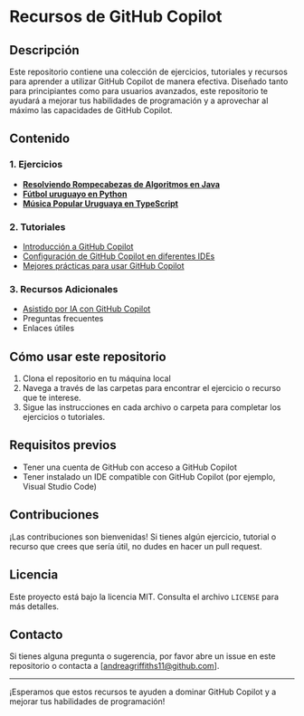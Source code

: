 # Recursos de GitHub Copilot

## Descripción
Este repositorio contiene una colección de ejercicios, tutoriales y recursos para aprender a utilizar GitHub Copilot de manera efectiva. Diseñado tanto para principiantes como para usuarios avanzados, este repositorio te ayudará a mejorar tus habilidades de programación y a aprovechar al máximo las capacidades de GitHub Copilot.

## Contenido

### 1. Ejercicios
- [**Resolviendo Rompecabezas de Algoritmos en Java**](https://github.com/gittogethers/copilot-recursos/blob/main/ejercicios/leetcode.md)
- [**Fútbol uruguayo en Python**](https://github.com/gittogethers/copilot-recursos/blob/main/ejercicios/futbol.md)
- [**Música Popular Uruguaya en TypeScript**](https://github.com/gittogethers/copilot-recursos/blob/main/ejercicios/musica_popular_uruguay.md)

### 2. Tutoriales
- [Introducción a GitHub Copilot](https://github.com/gittogethers/copilot-recursos/blob/main/tutoriales/Introducci%C3%B3n%20a%20GitHub%20Copilot.md)
- [Configuración de GitHub Copilot en diferentes IDEs](https://github.com/gittogethers/copilot-recursos/blob/main/tutoriales/configuracion.md)
- [Mejores prácticas para usar GitHub Copilot](https://github.com/gittogethers/copilot-recursos/blob/main/tutoriales/mejores-practicas.md)

### 3. Recursos Adicionales
- [Asistido por IA con GitHub Copilot](https://learn.microsoft.com/es-es/shows/introduction-to-github-copilot/what-is-github-copilot-1-of-6)
- Preguntas frecuentes
- Enlaces útiles

## Cómo usar este repositorio

1. Clona el repositorio en tu máquina local
2. Navega a través de las carpetas para encontrar el ejercicio o recurso que te interese.
3. Sigue las instrucciones en cada archivo o carpeta para completar los ejercicios o tutoriales.

## Requisitos previos
- Tener una cuenta de GitHub con acceso a GitHub Copilot
- Tener instalado un IDE compatible con GitHub Copilot (por ejemplo, Visual Studio Code)

## Contribuciones
¡Las contribuciones son bienvenidas! Si tienes algún ejercicio, tutorial o recurso que crees que sería útil, no dudes en hacer un pull request.

## Licencia
Este proyecto está bajo la licencia MIT. Consulta el archivo `LICENSE` para más detalles.

## Contacto
Si tienes alguna pregunta o sugerencia, por favor abre un issue en este repositorio o contacta a [andreagriffiths11@github.com].

---

¡Esperamos que estos recursos te ayuden a dominar GitHub Copilot y a mejorar tus habilidades de programación!
